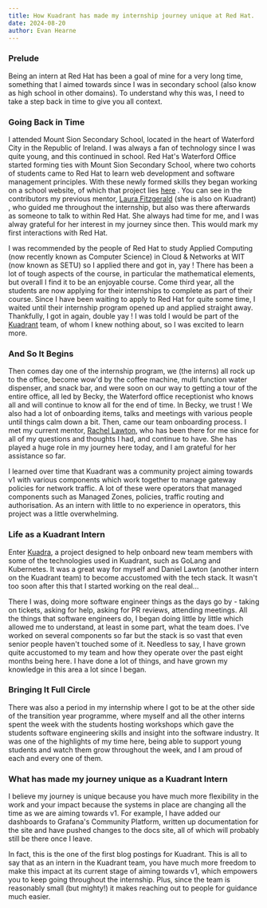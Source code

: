 ```yaml
---
title: How Kuadrant has made my internship journey unique at Red Hat. 
date: 2024-08-20
author: Evan Hearne
---
```


### Prelude
Being an intern at Red Hat has been a goal of mine for a very long time, something that I aimed towards since I was in secondary school (also know as high school in other domains). To understand why this was, I need to take a step back in time to give you all context. 

### Going Back in Time
I attended Mount Sion Secondary School, located in the heart of Waterford City in the Republic of Ireland. I was always a fan of technology since I was quite young, and this continued in school. Red Hat's Waterford Office started forming ties with Mount Sion Secondary School, where two cohorts of students came to Red Hat to learn web development and software management principles. With these newly formed skills they began working on a school website, of which that project lies [here](https://github.com/MountSionCBSSecondary/SchoolWebsite) . You can see in the contributors my previous mentor, [Laura Fitzgerald](https://github.com/laurafitzgerald) (she is also on Kuadrant) , who guided me throughout the internship, but also was there afterwards as someone to talk to within Red Hat. She always had time for me, and I was alway grateful for her interest in my journey since then. This would mark my first interactions with Red Hat. 

I was recommended by the people of Red Hat to study Applied Computing (now recently known as Computer Science) in Cloud & Networks at WIT (now known as SETU) so I applied there and got in, yay ! There has been a lot of tough aspects of the course, in particular the mathematical elements, but overall I find it to be an enjoyable course. Come third year, all the students are now applying for their internships to complete as part of their course. Since I have been waiting to apply to Red Hat for quite some time, I waited until their internship program opened up and applied straight away. Thankfully, I got in again, double yay ! I was told I would be part of the [Kuadrant](https://kuadrant.io/) team, of whom I knew nothing about, so I was excited to learn more. 

### And So It Begins
Then comes day one of the internship program, we (the interns) all rock up to the office, become wow'd by the coffee machine, multi function water dispenser, and snack bar, and were soon on our way to getting a tour of the entire office, all led by Becky, the Waterford office receptionist who knows all and will continue to know all for the end of time. In Becky, we trust ! We also had a lot of onboarding items, talks and meetings with various people until things calm down a bit. Then, came our team onboarding process. I met my current mentor, [Rachel Lawton](https://github.com/R-Lawton), who has been there for me since for all of my questions and thoughts I had, and continue to have. She has played a huge role in my journey here today, and I am grateful for her assistance so far.

I learned over time that Kuadrant was a community project aiming towards v1 with various components which work together to manage gateway policies for network traffic. A lot of these were operators that managed components such as Managed Zones, policies, traffic routing and authorisation. As an intern with little to no experience in operators, this project was a little overwhelming. 

### Life as a Kuadrant Intern
Enter [Kuadra](https://github.com/Kuadrant/kuadra), a project designed to help onboard new team members with some of the technologies used in Kuadrant, such as GoLang and Kubernetes. It was a great way for myself and Daniel Lawton (another intern on the Kuadrant team) to become accustomed with the tech stack. It wasn't too soon after this that I started working on the real deal...

There I was, doing more software engineer things as the days go by - taking on tickets, asking for help, asking for PR reviews, attending meetings. All the things that software engineers do, I began doing little by little which allowed me to understand, at least in some part, what the team does. I've worked on several components so far but the stack is so vast that even senior people haven't touched some of it. Needless to say, I have grown quite accustomed to my team and how they operate over the past eight months being here. I have done a lot of things, and have grown my knowledge in this area a lot since I began.

### Bringing It Full Circle
There was also a period in my internship where I got to be at the other side of the transition year programme, where myself and all the other interns spent the week with the students hosting workshops which gave the students software engineering skills and insight into the software industry. It was one of the highlights of my time here, being able to support young students and watch them grow throughout the week, and I am proud of each and every one of them.

### What has made my journey unique as a Kuadrant Intern
I believe my journey is unique because you have much more flexibility in the work and your impact because the systems in place are changing all the time as we are aiming towards v1. For example, I have added our dashboards to Grafana's Community Platform, written up documentation for the site and have pushed changes to the docs site, all of which will probably still be there once I leave. 

In fact, this is the one of the first blog postings for Kuadrant. This is all to say that as an intern in the Kuadrant team, you have much more freedom to make this impact at its current stage of aiming towards v1, which empowers you to keep going throughout the internship. Plus, since the team is reasonably small (but mighty!) it makes reaching out to people for guidance much easier. 
